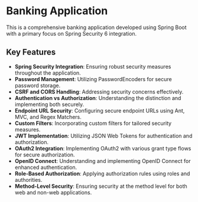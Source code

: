 # Banking Application

This is a comprehensive banking application developed using Spring Boot with a primary focus on Spring Security 6 integration.

## Key Features

- **Spring Security Integration**: Ensuring robust security measures throughout the application.
- **Password Management**: Utilizing PasswordEncoders for secure password storage.
- **CSRF and CORS Handling**: Addressing security concerns effectively.
- **Authentication vs Authorization**: Understanding the distinction and implementing both securely.
- **Endpoint URL Security**: Configuring secure endpoint URLs using Ant, MVC, and Regex Matchers.
- **Custom Filters**: Incorporating custom filters for tailored security measures.
- **JWT Implementation**: Utilizing JSON Web Tokens for authentication and authorization.
- **OAuth2 Integration**: Implementing OAuth2 with various grant type flows for secure authorization.
- **OpenID Connect**: Understanding and implementing OpenID Connect for enhanced authentication.
- **Role-Based Authorization**: Applying authorization rules using roles and authorities.
- **Method-Level Security**: Ensuring security at the method level for both web and non-web applications.
